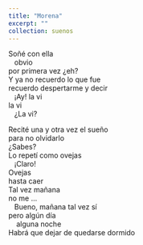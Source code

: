 ```yaml
---
title: "Morena"
excerpt: ""
collection: suenos
---
```


<p>
Soñé con ella <br>
&nbsp;&nbsp;&nbsp;obvio<br>
por primera vez ¿eh? <br>
Y ya no recuerdo lo que fue<br>
recuerdo despertarme y decir<br>
&nbsp;&nbsp;&nbsp;¡Ay! la vi<br>
la vi<br>
&nbsp;&nbsp;&nbsp;¿La vi?<br>
  </p>
<p>
Recité una y otra vez el sueño <br>
para no olvidarlo<br>
  ¿Sabes?<br>
Lo repetí como ovejas<br>
&nbsp;&nbsp;&nbsp;¡Claro!<br>
Ovejas<br>
  hasta caer <br>
Tal vez mañana <br>
no me ...<br>
&nbsp;&nbsp;&nbsp;Bueno, mañana tal vez sí<br>
pero algún día <br>
&nbsp;&nbsp;&nbsp;  alguna noche<br>
Habrá que dejar de quedarse dormido <br>
</p>
